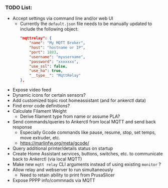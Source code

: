 
### TODO List:
- Accept settings via command line and/or web UI
  - Currently the `default.json` file needs to be manually updated to include the following object:
    ``` JSON
    "mqttrelay": {
        "name": "My MQTT Broker",
        "host": "hostname or IP",
        "port": 1883,
        "username": "myusername",
        "password": "xxxxxxx",
        "use_ssl": false,
        "use_ha": true,
        "__type__": "MqttRelay"
    },
    ```
- Expose video feed
- Dynamic icons for certain sensors?
- Add customized topic root homeassistant (and for ankerctl data)
- Find error code definitions?
- Calculate Filament Weight
  - Derive filament type from name or assume PLA?
- Send commands/queries to Ankerctl from local MQTT and send back response
  - Especially Gcode commands like pause, resume, stop, set temps, move extruder, etc.
  - https://marlinfw.org/meta/gcode/
- Query additional printer/details status on startup
- Create Home Assistant services, buttons, switches, etc. to communicate back to Ankerctl (via local MQTT)
- Make new `mqtt relay` CLI arguments instead of using existing `monitor` ?
- Allow relay and webserver to run simultaneously 
  - Need to retain ability to print from PrusaSlicer
- Expose PPPP info/commnads via MQTT
